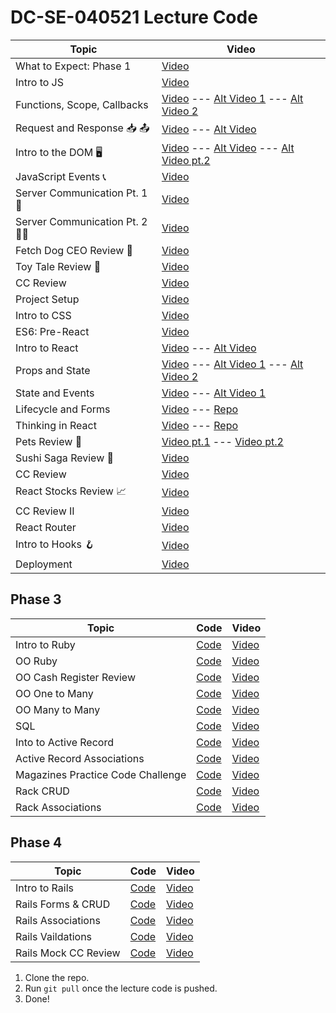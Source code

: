 # DC-SE-040521 Lecture Code

| Topic            | Video                |
| -----            | -----                |
| What to Expect: Phase 1| [Video](https://youtu.be/GTrXWVfTCGA) |
| Intro to JS | [Video](https://youtu.be/XgqZwkGgcjY) |
| Functions, Scope, Callbacks | [Video](https://youtu.be/Asi0A1Emx6w) --- [Alt Video 1](https://youtu.be/HrjzsI7qM78) --- [Alt Video 2](https://youtu.be/CfnXl0Z4yfM)|
| Request and Response 📥 📤| [Video](https://youtu.be/5HOj77pZ8dM) --- [Alt Video](https://youtu.be/GEP8Z_MHZCs)|
| Intro to the DOM 🖥| [Video](https://youtu.be/R_-dZZyaZ8Q) --- [Alt Video](https://youtu.be/FGI0B-sYtRA) ---  [Alt Video pt.2](https://youtu.be/XEOIjTf3fvk)|
| JavaScript Events 📞 | [Video](https://youtu.be/jI5ZiJO7iac)|
| Server Communication Pt. 1 🎾 | [Video](https://youtu.be/3kv4PfXWkWM)|
| Server Communication Pt. 2 🎾🎾  | [Video](https://youtu.be/kVDtSpJtIq0)|
| Fetch Dog CEO Review 🐶 | [Video](https://youtu.be/tyWp3ZQyD2g)|
| Toy Tale Review 🧸 | [Video](https://youtu.be/Cfv51CS3eSs)|
| CC Review | [Video](https://youtu.be/SKyJPWAXZag)|
| Project Setup | [Video](https://youtu.be/--nl66VaC5s)|
| Intro to CSS | [Video](https://youtu.be/FbUuvKaTWCI)|
| ES6: Pre-React | [Video](https://youtu.be/VCEtBqPoA6s)|
| Intro to React | [Video](https://youtu.be/ugbY_Ic1BCs) --- [Alt Video](https://youtu.be/vIEggHqd5Wo)|
| Props and State | [Video](https://youtu.be/1z1BZVv19Zw) --- [Alt Video 1](https://youtu.be/YNUgs9eKR0M) --- [Alt Video 2](https://youtu.be/OR5wBua3748)|
| State and Events | [Video](https://youtu.be/m6-sDPF5hHA) --- [Alt Video 1](https://youtu.be/OR5wBua3748)|
| Lifecycle and Forms | [Video](https://youtu.be/JQ3q0jA_uzY) --- [Repo](https://github.com/adamwjo/lifecycle-forms-code-along)|
| Thinking in React | [Video](https://youtu.be/gdegAZWGCKM) --- [Repo](https://github.com/adamwjo/thinking-in-react-code-along)|
| Pets Review 🐶 | [Video pt.1](https://youtu.be/iWtERn8UFXA) --- [Video pt.2](https://youtu.be/t48nyFGzGTg) |
| Sushi Saga Review 🍣 | [Video](https://youtu.be/XiH_XJ8TGYU)|
| CC Review | [Video](https://youtu.be/2XCxNWOTDLc)|
| React Stocks Review 📈 | [Video](https://youtu.be/iATLqkXeBKM)|
| CC Review II | [Video](https://youtu.be/cRRNuSQLFjI)|
| React Router | [Video](https://youtu.be/pmKgKSq4mxU)|
| Intro to Hooks 🪝 | [Video](https://youtu.be/mDVV4wKDh1Q)|
| Deployment | [Video](https://youtu.be/zrebv5fl4bQ)|


## Phase 3
| Topic            | Code                | Video                
| -----            | ----                | -----               
| Intro to Ruby| [Code](https://github.com/learn-co-students/DC-SE-040521/tree/main/20-intro-to-ruby) | [Video](https://youtu.be/_HrNOAaeZaQ) |
| OO Ruby| [Code](https://github.com/learn-co-students/DC-SE-040521/tree/main/21-oo-ruby) | [Video](https://youtu.be/eT0krBTIwrc) |
| OO Cash Register Review| [Code](https://github.com/learn-co-students/DC-SE-040521/tree/main/22-oo-cash-register) | [Video](https://youtu.be/KFuxk19fal8) |
| OO One to Many| [Code](https://github.com/learn-co-students/DC-SE-040521/tree/main/23-oo-one-to-many) | [Video](https://youtu.be/ke4GZs0ODFI) |
| OO Many to Many| [Code](https://github.com/learn-co-students/DC-SE-040521/tree/main/24-oo-relationship-has-many-to-many) | [Video](https://youtu.be/N2X7XFegakQ) |
| SQL| [Code](https://github.com/learn-co-students/DC-SE-040521/tree/main/25-sql) | [Video](https://youtu.be/_9AGFCu8HoM) |
| Into to Active Record| [Code](https://github.com/learn-co-students/DC-SE-040521/tree/main/26-intro-to-active-record) | [Video](https://youtu.be/olTqpzKWLt8) |
| Active Record Associations| [Code](https://github.com/learn-co-students/DC-SE-040521/tree/main/27-active-record-associations) | [Video](https://youtu.be/XN-alMCj5tM) |
| Magazines Practice Code Challenge| [Code](https://github.com/learn-co-students/DC-SE-040521/tree/main/28-magazines-practice-code-challenge) | [Video](https://youtu.be/wF4vTj5Vh1o) |
| Rack CRUD | [Code](https://github.com/learn-co-students/DC-SE-040521/tree/main/29-rack-crud) | [Video](https://youtu.be/YihyCnWMKZM) |
| Rack Associations | [Code](https://github.com/learn-co-students/DC-SE-040521/tree/main/30-rack-associations) | [Video](https://youtu.be/f2hdFVd54K8) |



## Phase 4
| Topic            | Code                | Video                
| -----            | ----                | -----               
| Intro to Rails| [Code](https://github.com/learn-co-students/DC-SE-040521/tree/main/31-intro-to-rails) | [Video](https://youtu.be/XZPKFQ8ebqA) |
| Rails Forms & CRUD| [Code](https://github.com/learn-co-students/DC-SE-040521/tree/main/32_rails_forms_CRUD) | [Video](https://youtu.be/WIGcLcVweus) |
| Rails Associations| [Code](https://github.com/learn-co-students/DC-SE-040521/tree/main/33-rails-associations) | [Video](https://youtu.be/GAjEOp3K-iE) |
| Rails Vaildations| [Code](https://github.com/learn-co-students/DC-SE-040521/tree/main/34-rails-validations) | [Video](https://youtu.be/mx1FOQwpq4g) |
| Rails Mock CC Review| [Code](https://github.com/learn-co-students/DC-SE-040521/tree/main/35-rails-mock-cc-review) | [Video](https://youtu.be/FCwG3As0ZR0) |


1. Clone the repo.
2. Run `git pull` once the lecture code is pushed.
3. Done!
